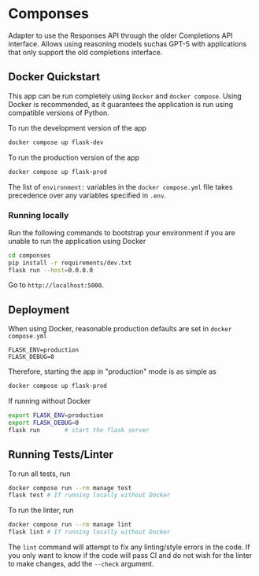 # Componses

Adapter to use the Responses API through the older Completions API interface. Allows using reasoning models suchas GPT-5 with applications that only support the old completions interface.

## Docker Quickstart

This app can be run completely using `Docker` and `docker compose`. Using Docker is recommended, as it guarantees the application is run using compatible versions of Python.

To run the development version of the app

```bash
docker compose up flask-dev
```

To run the production version of the app

```bash
docker compose up flask-prod
```

The list of `environment:` variables in the `docker compose.yml` file takes precedence over any variables specified in `.env`.

### Running locally

Run the following commands to bootstrap your environment if you are unable to run the application using Docker

```bash
cd componses
pip install -r requirements/dev.txt
flask run --host=0.0.0.0
```

Go to `http://localhost:5000`.

## Deployment

When using Docker, reasonable production defaults are set in `docker compose.yml`

```text
FLASK_ENV=production
FLASK_DEBUG=0
```

Therefore, starting the app in "production" mode is as simple as

```bash
docker compose up flask-prod
```

If running without Docker

```bash
export FLASK_ENV=production
export FLASK_DEBUG=0
flask run       # start the flask server
```

## Running Tests/Linter

To run all tests, run

```bash
docker compose run --rm manage test
flask test # If running locally without Docker
```

To run the linter, run

```bash
docker compose run --rm manage lint
flask lint # If running locally without Docker
```

The `lint` command will attempt to fix any linting/style errors in the code. If you only want to know if the code will pass CI and do not wish for the linter to make changes, add the `--check` argument.
